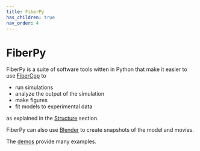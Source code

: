 ```yaml
---
title: FiberPy
has_children: true
nav_order: 4
---
```


# FiberPy

FiberPy is a suite of software tools witten in Python that make it easier to use [FiberCpp](../FiberCpp/FiberCpp.html) to
+ run simulations
+ analyze the output of the simulation
+ make figures
+ fit models to experimental data

as explained in the [Structure](structure/structure.html) section.

FiberPy can also use [Blender](http://www.blender.org) to create snapshots of the model and movies.

The [demos](../demos/demos.html) provide many examples.